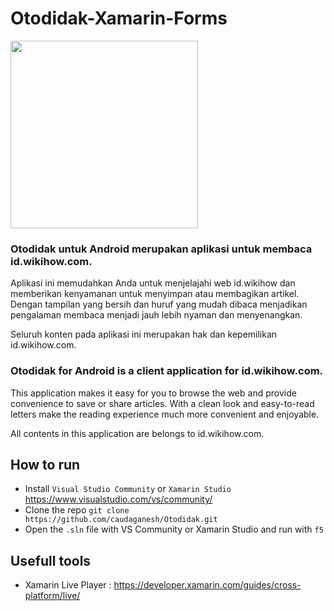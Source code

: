 # Otodidak-Xamarin-Forms

<img src="https://i.imgur.com/YdvZFTU.png" width="300"/>

### Otodidak untuk Android merupakan aplikasi untuk membaca id.wikihow.com. 
Aplikasi ini memudahkan Anda untuk menjelajahi web id.wikihow dan memberikan kenyamanan untuk menyimpan atau membagikan artikel. Dengan tampilan yang bersih dan huruf yang mudah dibaca menjadikan pengalaman membaca menjadi jauh lebih nyaman dan menyenangkan. 

Seluruh konten pada aplikasi ini merupakan hak dan kepemilikan id.wikihow.com.

### Otodidak for Android is a client application for id.wikihow.com. 

This application makes it easy for you to browse the web and provide convenience to save or share articles. With a clean look and easy-to-read letters make the reading experience much more convenient and enjoyable. 

All contents in this application are belongs to id.wikihow.com.

## How to run
- Install `Visual Studio Community` or `Xamarin Studio` https://www.visualstudio.com/vs/community/
- Clone the repo `git clone https://github.com/caudaganesh/Otodidak.git`
- Open the `.sln` file with VS Community or Xamarin Studio and run with `f5`

## Usefull tools
- Xamarin Live Player : https://developer.xamarin.com/guides/cross-platform/live/
